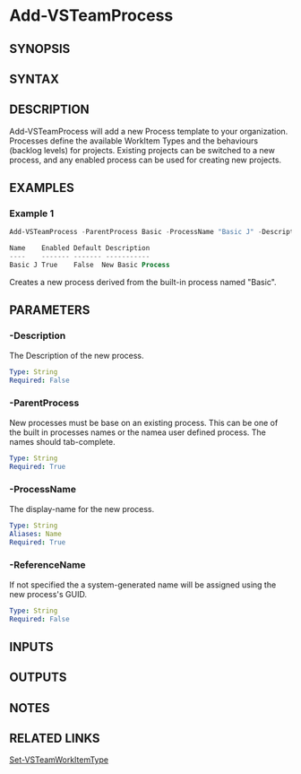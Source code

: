 <!-- #include "./common/header.md" -->

# Add-VSTeamProcess

## SYNOPSIS

<!-- #include "./synopsis/Add-VSTeamProcess.md" -->

## SYNTAX

## DESCRIPTION

Add-VSTeamProcess will add a new Process template to your organization. Processes define the available WorkItem Types and the behaviours (backlog levels) for projects. Existing projects can be switched to a new process, and any enabled process can be used for creating new projects.

## EXAMPLES

### Example 1

```powershell
Add-VSTeamProcess -ParentProcess Basic -ProcessName "Basic J" -Description "New Basic Process"

Name    Enabled Default Description
----    ------- ------- -----------
Basic J True    False  New Basic Process
```

Creates a new process derived from the built-in process named "Basic". 

## PARAMETERS

<!-- #include "./params/confirm.md" -->

### -Description

The Description of the new process.

```yaml
Type: String
Required: False
```

<!-- #include "./params/force.md" -->

### -ParentProcess

New processes must be base on an existing process. This can be one of the built in processes names or the namea user defined process. The names should tab-complete.  

```yaml
Type: String
Required: True
```
### -ProcessName

The display-name for the new process. 

```yaml
Type: String
Aliases: Name
Required: True
```

### -ReferenceName

If not specified the a system-generated name will be assigned using the new process's GUID.

```yaml
Type: String
Required: False
```

## INPUTS

## OUTPUTS

## NOTES

<!-- #include "./common/prerequisites.md" -->

## RELATED LINKS

<!-- #include "./common/related.md" -->

[Set-VSTeamWorkItemType](Set-VSTeamWorkItemType.md)
